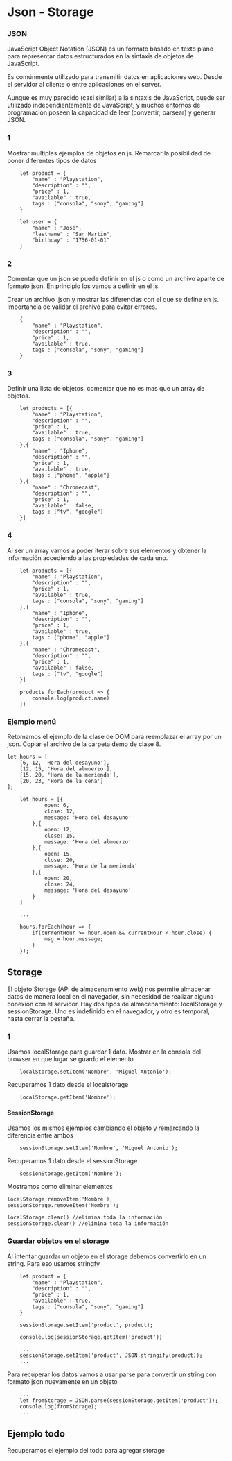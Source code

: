 # Json - Storage

### JSON

JavaScript Object Notation (JSON) es un formato basado en texto plano para representar datos estructurados en la sintaxis de objetos de JavaScript. 

Es comúnmente utilizado para transmitir datos en aplicaciones web. Desde el servidor al cliente o entre aplicaciones en el server.

Aunque es muy parecido (casi similar) a la sintaxis de JavaScript, puede ser utilizado independientemente de JavaScript, y muchos entornos de programación poseen la capacidad de leer (convertir; parsear) y generar JSON.


### 1

Mostrar multiples ejemplos de objetos en js. Remarcar la posibilidad de poner diferentes tipos de datos

```
    let product = {
        "name" : "Playstation",
        "description" : "",
        "price" : 1,
        "available" : true,
        tags : ["consola", "sony", "gaming"]
    }
```

```
    let user = {
        "name" : "José",
        "lastname" : "San Martin",
        "birthday" : "1756-01-01"
    }
```

### 2

Comentar que un json se puede definir en el js o como un archivo aparte de formato json. En principio los vamos a definir en el js.

Crear un archivo .json y mostrar las diferencias con el que se define en js. Importancia de validar el archivo para evitar errores.

```
    {
        "name" : "Playstation",
        "description" : "",
        "price" : 1,
        "available" : true,
        tags : ["consola", "sony", "gaming"]
    }
```

### 3

Definir una lista de objetos, comentar que no es mas que un array de objetos.

```
    let products = [{
        "name" : "Playstation",
        "description" : "",
        "price" : 1,
        "available" : true,
        tags : ["consola", "sony", "gaming"]
    },{
        "name" : "Iphone",
        "description" : "",
        "price" : 1,
        "available" : true,
        tags : ["phone", "apple"]
    },{
        "name" : "Chromecast",
        "description" : "",
        "price" : 1,
        "available" : false,
        tags : ["tv", "google"]
    }]
```

### 4

Al ser un array vamos a poder iterar sobre sus elementos y obtener la información accediendo a las propiedades de cada uno.

```
    let products = [{
        "name" : "Playstation",
        "description" : "",
        "price" : 1,
        "available" : true,
        tags : ["consola", "sony", "gaming"]
    },{
        "name" : "Iphone",
        "description" : "",
        "price" : 1,
        "available" : true,
        tags : ["phone", "apple"]
    },{
        "name" : "Chromecast",
        "description" : "",
        "price" : 1,
        "available" : false,
        tags : ["tv", "google"]
    }]

    products.forEach(product => {
        console.log(product.name)
    })
```

### Ejemplo menú

Retomamos el ejemplo de la clase de DOM para reemplazar el array por un json. Copiar el archivo de la carpeta demo de clase 8.

```
let hours = [
    [6, 12, 'Hora del desayuno'],
    [12, 15, 'Hora del almuerzo'],
    [15, 20, 'Hora de la merienda'],
    [20, 23, 'Hora de la cena']
];
```

```
    let hours = [{
            open: 6,
            close: 12,
            message: 'Hora del desayuno'
        },{
            open: 12,
            close: 15,
            message: 'Hora del almuerzo'
        },{
            open: 15,
            close: 20,
            message: 'Hora de la merienda'
        },{
            open: 20,
            close: 24,
            message: 'Hora del desayuno'
        }
    ]

    ...

    hours.forEach(hour => {
        if(currentHour >= hour.open && currentHour < hour.close) {
            msg = hour.message;
        }            
    });
```

## Storage

El objeto Storage (API de almacenamiento web) nos permite almacenar datos de manera local en el navegador, sin necesidad de realizar alguna conexión con el servidor.
Hay dos tipos de almacenamiento: localStorage y sessionStorage. Uno es indefinido en el navegador, y otro es temporal, hasta cerrar la pestaña.

### 1

Usamos localStorage para guardar 1 dato. Mostrar en la consola del browser en que lugar se guardo el elemento

```
    localStorage.setItem('Nombre', 'Miguel Antonio');
```

Recuperamos 1 dato desde el localstorage

```
    localStorage.getItem('Nombre');
```

#### SessionStorage

Usamos los mismos ejemplos cambiando el objeto y remarcando la diferencia entre ambos

```
    sessionStorage.setItem('Nombre', 'Miguel Antonio');
```

Recuperamos 1 dato desde el sessionStorage

```
    sessionStorage.getItem('Nombre');
```

Mostramos como eliminar elementos

```
localStorage.removeItem('Nombre');
sessionStorage.removeItem('Nombre');

localStorage.clear() //elimina toda la información
sessionStorage.clear() //elimina toda la información

```

### Guardar objetos en el storage

Al intentar guardar un objeto en el storage debemos convertirlo en un string. Para eso usamos stringfy

```
    let product = {
        "name" : "Playstation",
        "description" : "",
        "price" : 1,
        "available" : true,
        tags : ["consola", "sony", "gaming"]
    }

    sessionStorage.setItem('product', product);

    console.log(sessionStorage.getItem('product'))
```

```
    ...
    sessionStorage.setItem('product', JSON.stringify(product));
    ...
```

Para recuperar los datos vamos a usar parse para convertir un string con formato json nuevamente en un objeto

```
    ...
    let fromStorage = JSON.parse(sessionStorage.getItem('product'));
    console.log(fromStorage);
    ...
```

## Ejemplo todo

Recuperamos el ejemplo del todo para agregar storage